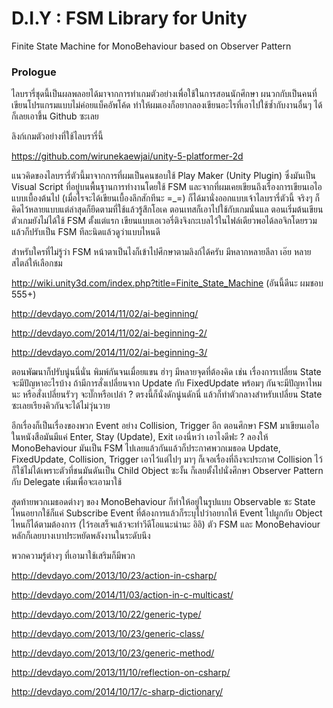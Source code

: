 # D.I.Y : FSM Library for Unity
Finite State Machine for MonoBehaviour based on Observer Pattern

### Prologue
ไลบรารี่ชุดนี้เป็นผลพลอยได้มาจากการทำเกมตัวอย่างเพื่อใช้ในการสอนนักศึกษา ผนวกกับเป็นคนที่เขียนโปรแกรมแบบไม่ค่อยแบ็คอัพโค้ด ทำให้ผมเองก็อยากลองเขียนอะไรที่เอาไปใช้ซ้ำกับงานอื่นๆ ได้ก็เลยเอาขึ้น Github ซะเลย

ลิงก์เกมตัวอย่างที่ใช้ไลบรารี่นี้

https://github.com/wirunekaewjai/unity-5-platformer-2d

แนวคิดของไลบรารี่ตัวนี้มาจากการที่ผมเป็นคนชอบใช้ Play Maker (Unity Plugin) ซึ่งมันเป็น Visual Script ที่อยู่บนพื้นฐานการทำงานโดยใช้ FSM และจากที่ผมเคยเขียนถึงเรื่องการเขียนเอไอแบบเบื้องต้นไป (เมื่อไรจะได้เขียนเบื้องลึกสักทีนะ =_=) ก็ได้มานั่งออกแบบเจ้าไลบรารี่ตัวนี้ จริงๆ ก็คิดไว้หลายแบบแต่ล่าสุดก็ยึดตามที่ใช้แล้วรู้สึกโอเค ตอนเทสก็เอาไปใช้กับเกมนั่นแล ตอนเริ่มต้นเขียนตัวเกมยังไม่ได้ใช้ FSM ตั้งแต่แรก เขียนแบบเอเวอรี่ติงจิงกะเบลไว้ในไฟล์เดียวพอได้ลอจิกโดยรวมแล้วก็ปรับเป็น FSM ทีละนิดแล้วดูว่าแบบไหนดี

สำหรับใครที่ไม่รู้ว่า FSM หน้าตาเป็นไงก็เข้าไปศึกษาตามลิงก์ได้ครับ มีหลากหลายลีลา เอ๊ย หลายสไตล์ให้เลือกชม

http://wiki.unity3d.com/index.php?title=Finite_State_Machine (อันนี้ดีนะ ผมชอบ 555+)

http://devdayo.com/2014/11/02/ai-beginning/

http://devdayo.com/2014/11/02/ai-beginning-2/

http://devdayo.com/2014/11/02/ai-beginning-3/


ตอนพัฒนาก็ปรับนู่นนี่นั่น พิมพ์กันจนเมื่อยแขน ฮ่าๆ มีหลายจุดที่ต้องคิด เช่น เรื่องการเปลี่ยน State จะมีปัญหาอะไรบ้าง ถ้ามีการสั่งเปลี่ยนจาก Update กับ FixedUpdate พร้อมๆ กันจะมีปัญหาไหมนะ หรือสั่งเปลี่ยนรัวๆ จะบั๊กหรือเปล่า ? ตรงนี้ก็นั่งดักนู่นดักนี่ แล้วก็ทำตัวกลางสำหรับเปลี่ยน State ซะเลยเรียงคิวกันจะได้ไม่วุ่นวาย

อีกเรื่องก็เป็นเรื่องของพวก Event อย่าง Collision, Trigger อีก ตอนศึกษา FSM มาเขียนเอไอ ในหนังสือมันมีแค่ Enter, Stay (Update), Exit เองนี่หว่า เอาไงดีฟะ ? ลองให้ MonoBehaviour มันเป็น FSM ไปเลยแล้วกันแล้วก็ประกาศพวกเมธอด Update, FixedUpdate, Collision, Trigger เอาไว้แต่ไปๆ มาๆ ก็เจอเรื่องที่ถึงจะประกาศ Collision ไว้ก็ใช้ไม่ได้เพราะตัวที่ชนมันดันเป็น Child Object ซะงั้น ก็เลยตั้งไปนั่งศึกษา Observer Pattern กับ Delegate เพิ่มเพื่อจะเอามาใช้

สุดท้ายพวกเมธอดต่างๆ ของ MonoBehaviour ก็ทำให้อยู่ในรูปแบบ Observable ซะ State ไหนอยากใช้ก็แค่ Subscribe Event ที่ต้องการแล้วก็ระบุไปว่าอยากให้ Event ไปผูกกับ Object ไหนก็ได้ตามต้องการ (ไว้รอเสร็จแล้วจะทำวีดีโอแนะนำนะ อิอิ) ตัว FSM และ MonoBehaviour หลักก็เลยบางเบาประหยัดพลังงานในระดับนึง

พวกความรู้ต่างๆ ที่เอามาใช้เสริมก็มีพวก

http://devdayo.com/2013/10/23/action-in-csharp/

http://devdayo.com/2014/11/03/action-in-c-multicast/

http://devdayo.com/2013/10/22/generic-type/

http://devdayo.com/2013/10/23/generic-class/

http://devdayo.com/2013/10/23/generic-method/

http://devdayo.com/2013/11/10/reflection-on-csharp/

http://devdayo.com/2014/10/17/c-sharp-dictionary/
